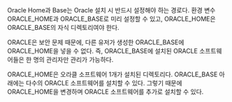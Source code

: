Oracle Home과 Base는 Oracle 설치 시 반드시 설정해야 하는 경로다. 환경 변수 ORACLE_HOME과 ORACLE_BASE로 미리 설정할 수 있고, ORACLE_HOME은 ORACLE_BASE의 자식 디렉토리여야 한다. 

ORACLE은 보안 문제 때문에, 다른 유저가 생성한 ORACLE_BASE에 ORACLE_HOME을 넣을 수 없다. 즉, ORACLE_BASE에 설치된 ORACLE 소프트웨어들은 한 명의 관리자만 관리가 가능하다. 

ORACLE_HOME은 오라클 소프트웨어 1개가 설치된 디렉토리다. ORACLE_BASE 아래에는 다수의 ORACLE 소프트웨어를 설치할 수 있다. 그렇기 때문에 ORACLE_HOME을 변경하며 ORACLE 소프트웨어를 추가로 설치할 수 있다.

